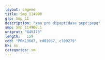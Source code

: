 ```yaml
---
layout: smgene
title: Smp_114900
grp: Smp_11
description: "xaa pro dipeptidase pepd:pepq"
smp: Smp_114900.1
uniprot: "G4VJ73"
length:   159
cdd: "PRK13607, cd01087, cl00279"
kk: ns
categories: sm
---
```

